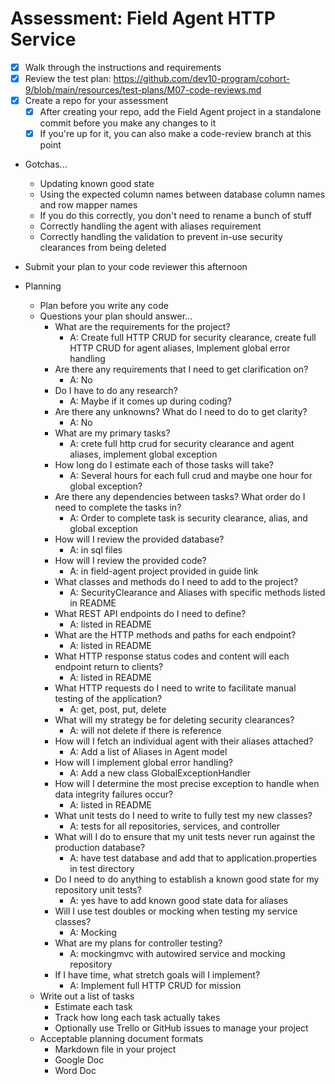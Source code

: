 # Assessment: Field Agent HTTP Service

* [x] Walk through the instructions and requirements
* [x] Review the test plan: https://github.com/dev10-program/cohort-9/blob/main/resources/test-plans/M07-code-reviews.md
* [x] Create a repo for your assessment
    * [x] After creating your repo, add the Field Agent project in a standalone commit before you make any changes to it
    * [x] If you're up for it, you can also make a code-review branch at this point

* Gotchas...
    * Updating known good state
    * Using the expected column names between database column names and row mapper names
    * If you do this correctly, you don't need to rename a bunch of stuff
    * Correctly handling the agent with aliases requirement
    * Correctly handling the validation to prevent in-use security clearances from being deleted
* Submit your plan to your code reviewer this afternoon

* Planning
  * Plan before you write any code
  * Questions your plan should answer...
    * What are the requirements for the project?
      * A: Create full HTTP CRUD for security clearance, create full HTTP CRUD for agent aliases, Implement global error handling
    * Are there any requirements that I need to get clarification on?
      * A: No
    * Do I have to do any research?
      * A: Maybe if it comes up during coding?
    * Are there any unknowns? What do I need to do to get clarity?
      * A: No
    * What are my primary tasks?
      * A: crete full http crud for security clearance and agent aliases, implement global exception
    * How long do I estimate each of those tasks will take?
      * A: Several hours for each full crud and maybe one hour for global exception?
    * Are there any dependencies between tasks? What order do I need to complete the tasks in?
      * A: Order to complete task is security clearance, alias, and global exception
    * How will I review the provided database?
      * A: in sql files
    * How will I review the provided code?
      * A: in field-agent project provided in guide link
    * What classes and methods do I need to add to the project?
      * A: SecurityClearance and Aliases with specific methods listed in README
    * What REST API endpoints do I need to define?
      * A: listed in README
    * What are the HTTP methods and paths for each endpoint?
      * A: listed in README
    * What HTTP response status codes and content will each endpoint return to clients?
      * A: listed in README
    * What HTTP requests do I need to write to facilitate manual testing of the application?
      * A: get, post, put, delete
    * What will my strategy be for deleting security clearances?
      * A: will not delete if there is reference
    * How will I fetch an individual agent with their aliases attached?
      * A: Add a list of Aliases in Agent model
    * How will I implement global error handling?
      * A: Add a new class GlobalExceptionHandler
    * How will I determine the most precise exception to handle when data integrity failures occur?
      * A: listed in README
    * What unit tests do I need to write to fully test my new classes?
      * A: tests for all repositories, services, and controller
    * What will I do to ensure that my unit tests never run against the production database?
      * A: have test database and add that to application.properties in test directory
    * Do I need to do anything to establish a known good state for my repository unit tests?
      * A: yes have to add known good state data for aliases
    * Will I use test doubles or mocking when testing my service classes?
      * A: Mocking
    * What are my plans for controller testing?
      * A: mockingmvc with autowired service and mocking repository
    * If I have time, what stretch goals will I implement?
      * A: Implement full HTTP CRUD for mission
  * Write out a list of tasks
    * Estimate each task
    * Track how long each task actually takes 
    * Optionally use Trello or GitHub issues to manage your project
  * Acceptable planning document formats
    * Markdown file in your project
    * Google Doc
    * Word Doc